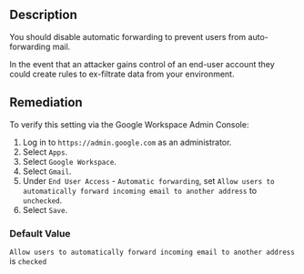 ## Description

You should disable automatic forwarding to prevent users from auto-forwarding mail.

In the event that an attacker gains control of an end-user account they could create rules to ex-filtrate data from your environment.

## Remediation

To verify this setting via the Google Workspace Admin Console:

1. Log in to `https://admin.google.com` as an administrator.
2. Select `Apps`.
3. Select `Google Workspace`.
4. Select `Gmail`.
5. Under `End User Access` - `Automatic forwarding`, set `Allow users to automatically forward incoming email to another address` to `unchecked`.
6. Select `Save`.

### Default Value

`Allow users to automatically forward incoming email to another address` is `checked`